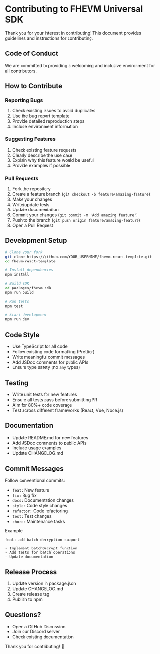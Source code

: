 # Contributing to FHEVM Universal SDK

Thank you for your interest in contributing! This document provides guidelines and instructions for contributing.

## Code of Conduct

We are committed to providing a welcoming and inclusive environment for all contributors.

## How to Contribute

### Reporting Bugs

1. Check existing issues to avoid duplicates
2. Use the bug report template
3. Provide detailed reproduction steps
4. Include environment information

### Suggesting Features

1. Check existing feature requests
2. Clearly describe the use case
3. Explain why this feature would be useful
4. Provide examples if possible

### Pull Requests

1. Fork the repository
2. Create a feature branch (`git checkout -b feature/amazing-feature`)
3. Make your changes
4. Write/update tests
5. Update documentation
6. Commit your changes (`git commit -m 'Add amazing feature'`)
7. Push to the branch (`git push origin feature/amazing-feature`)
8. Open a Pull Request

## Development Setup

```bash
# Clone your fork
git clone https://github.com/YOUR_USERNAME/fhevm-react-template.git
cd fhevm-react-template

# Install dependencies
npm install

# Build SDK
cd packages/fhevm-sdk
npm run build

# Run tests
npm test

# Start development
npm run dev
```

## Code Style

- Use TypeScript for all code
- Follow existing code formatting (Prettier)
- Write meaningful commit messages
- Add JSDoc comments for public APIs
- Ensure type safety (no `any` types)

## Testing

- Write unit tests for new features
- Ensure all tests pass before submitting PR
- Aim for 80%+ code coverage
- Test across different frameworks (React, Vue, Node.js)

## Documentation

- Update README.md for new features
- Add JSDoc comments to public APIs
- Include usage examples
- Update CHANGELOG.md

## Commit Messages

Follow conventional commits:

- `feat:` New feature
- `fix:` Bug fix
- `docs:` Documentation changes
- `style:` Code style changes
- `refactor:` Code refactoring
- `test:` Test changes
- `chore:` Maintenance tasks

Example:
```
feat: add batch decryption support

- Implement batchDecrypt function
- Add tests for batch operations
- Update documentation
```

## Release Process

1. Update version in package.json
2. Update CHANGELOG.md
3. Create release tag
4. Publish to npm

## Questions?

- Open a GitHub Discussion
- Join our Discord server
- Check existing documentation

Thank you for contributing! 🙏
